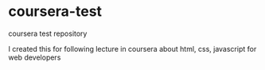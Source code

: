 # coursera-test
coursera test repository

I created this for following lecture in coursera about html, css, javascript for web developers
